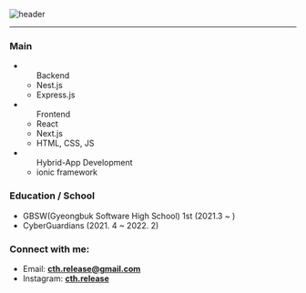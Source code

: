 ![header](https://capsule-render.vercel.app/api?type=waving&color=0:0000ff,100:fff&height=300&section=header&text=cth.release&fontSize=90&fontColor=fff)
<hr/>
<h3 align="left">Main</h3>
<div align="left">
  <ul>
    <li>
      <ul>
        Backend
        <li>Nest.js</li>
        <li>Express.js</li>
      </ul>
    </li>
    <li>
      <ul>
        Frontend
        <li>React</li>
        <li>Next.js</li>
        <li>HTML, CSS, JS</li>
      </ul>
    </li>
    <li>
      <ul>
        Hybrid-App Development
        <li>ionic framework</li>
      </ul>
    </li>
  </ul>
</div>

<h3 align="left">Education / School</h3>
<p align="left">
  <ul>
    <li>GBSW(Gyeongbuk Software High School) 1st (2021.3 ~ )</li>
    <li>CyberGuardians (2021. 4 ~ 2022. 2)</li>
  </ul>
</p>

<h3 align="left">Connect with me:</h3>
<p align="left">
  <ul>
    <li>
      Email: <a href="mailto: cth.release@gmail.com"><b>cth.release@gmail.com</b></a>
    </li>
    <li>
      Instagram: <a href="https://www.instagram.com/cth.release"><b>cth.release</b></a>
    </li>
  </ul>
</p>

